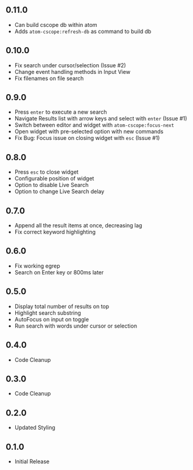 ## 0.11.0
* Can build cscope db within atom
* Adds `atom-cscope:refresh-db` as command to build db
## 0.10.0
* Fix search under cursor/selection (Issue #2)
* Change event handling methods in Input View
* Fix filenames on file search
## 0.9.0
* Press `enter` to execute a new search
* Navigate Results list with arrow keys and select with `enter` (Issue #1)
* Switch between editor and widget with `atom-cscope:focus-next`
* Open widget with pre-selected option with new commands
* Fix Bug: Focus issue on closing widget with `esc` (Issue #1)
## 0.8.0
* Press `esc` to close widget
* Configurable position of widget
* Option to disable Live Search
* Option to change Live Search delay
## 0.7.0
* Append all the result items at once, decreasing lag
* Fix correct keyword highlighting
## 0.6.0
* Fix working egrep
* Search on Enter key or 800ms later
## 0.5.0
* Display total number of results on top
* Highlight search substring
* AutoFocus on input on toggle
* Run search with words under cursor or selection 
## 0.4.0
* Code Cleanup
## 0.3.0
* Code Cleanup
## 0.2.0
* Updated Styling
## 0.1.0
* Initial Release
